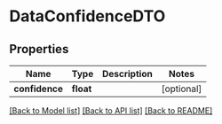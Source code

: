 # DataConfidenceDTO

## Properties
Name | Type | Description | Notes
------------ | ------------- | ------------- | -------------
**confidence** | **float** |  | [optional] 

[[Back to Model list]](../README.md#documentation-for-models) [[Back to API list]](../README.md#documentation-for-api-endpoints) [[Back to README]](../README.md)

